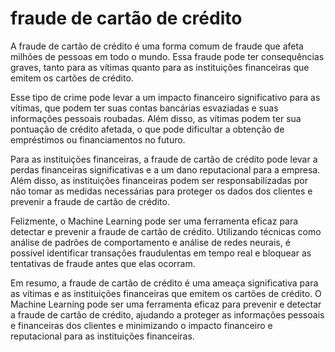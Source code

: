 # fraude de cartão de crédito

A fraude de cartão de crédito é uma forma comum de fraude que afeta milhões de pessoas em todo o mundo. Essa fraude pode ter consequências graves, tanto para as vítimas quanto para as instituições financeiras que emitem os cartões de crédito.

Esse tipo de crime pode levar a um impacto financeiro significativo para as vítimas, que podem ter suas contas bancárias esvaziadas e suas informações pessoais roubadas. Além disso, as vítimas podem ter sua pontuação de crédito afetada, o que pode dificultar a obtenção de empréstimos ou financiamentos no futuro.

Para as instituições financeiras, a fraude de cartão de crédito pode levar a perdas financeiras significativas e a um dano reputacional para a empresa. Além disso, as instituições financeiras podem ser responsabilizadas por não tomar as medidas necessárias para proteger os dados dos clientes e prevenir a fraude de cartão de crédito.

Felizmente, o Machine Learning pode ser uma ferramenta eficaz para detectar e prevenir a fraude de cartão de crédito. Utilizando técnicas como análise de padrões de comportamento e análise de redes neurais, é possível identificar transações fraudulentas em tempo real e bloquear as tentativas de fraude antes que elas ocorram.

Em resumo, a fraude de cartão de crédito é uma ameaça significativa para as vítimas e as instituições financeiras que emitem os cartões de crédito. O Machine Learning pode ser uma ferramenta eficaz para prevenir e detectar a fraude de cartão de crédito, ajudando a proteger as informações pessoais e financeiras dos clientes e minimizando o impacto financeiro e reputacional para as instituições financeiras.

